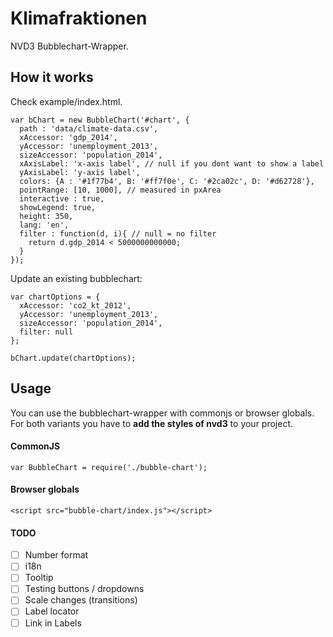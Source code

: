 # Klimafraktionen

NVD3 Bubblechart-Wrapper.

## How it works

Check example/index.html.

```
var bChart = new BubbleChart('#chart', { 
  path : 'data/climate-data.csv', 
  xAccessor: 'gdp_2014',
  yAccessor: 'unemployment_2013',
  sizeAccessor: 'population_2014',
  xAxisLabel: 'x-axis label', // null if you dont want to show a label
  yAxisLabel: 'y-axis label',
  colors: {A : '#1f77b4', B: '#ff7f0e', C: '#2ca02c', D: '#d62728'},
  pointRange: [10, 1000], // measured in pxArea
  interactive : true,
  showLegend: true,
  height: 350,
  lang: 'en',
  filter : function(d, i){ // null = no filter
    return d.gdp_2014 < 5000000000000;
  }
});
```

Update an existing bubblechart:

```
var chartOptions = {
  xAccessor: 'co2_kt_2012',
  yAccessor: 'unemployment_2013',
  sizeAccessor: 'population_2014',
  filter: null
};

bChart.update(chartOptions);
```

## Usage 

You can use the bubblechart-wrapper with commonjs or browser globals.
For both variants you have to **add the styles of nvd3** to your project.

#### CommonJS

```
var BubbleChart = require('./bubble-chart');

```

#### Browser globals

```
<script src="bubble-chart/index.js"></script>
```

#### TODO

- [ ] Number format
- [ ] i18n
- [ ] Tooltip
- [ ] Testing buttons / dropdowns
- [ ] Scale changes (transitions)
- [ ] Label locator
- [ ] Link in Labels